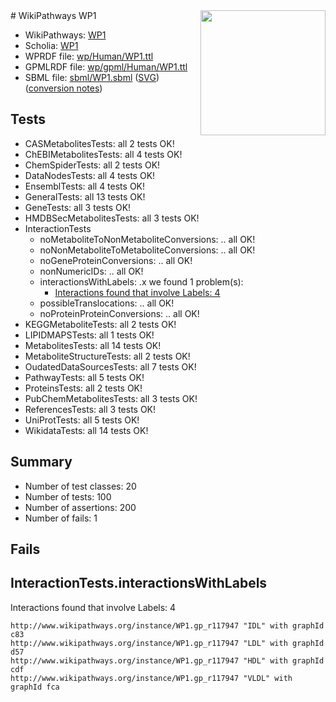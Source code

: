 <img style="float: right; width: 200px" src="../logo.png" />
# WikiPathways WP1

* WikiPathways: [WP1](https://identifiers.org/wikipathways:WP1)
* Scholia: [WP1](https://scholia.toolforge.org/wikipathways/WP1)
* WPRDF file: [wp/Human/WP1.ttl](../wp/Human/WP1.ttl)
* GPMLRDF file: [wp/gpml/Human/WP1.ttl](../wp/gpml/Human/WP1.ttl)
* SBML file: [sbml/WP1.sbml](../sbml/WP1.sbml) ([SVG](../sbml/WP1.svg)) ([conversion notes](../sbml/WP1.txt))

## Tests
* CASMetabolitesTests: all 2 tests OK!
* ChEBIMetabolitesTests: all 4 tests OK!
* ChemSpiderTests: all 2 tests OK!
* DataNodesTests: all 4 tests OK!
* EnsemblTests: all 4 tests OK!
* GeneralTests: all 13 tests OK!
* GeneTests: all 3 tests OK!
* HMDBSecMetabolitesTests: all 3 tests OK!
* InteractionTests
    * noMetaboliteToNonMetaboliteConversions: .. all OK!
    * noNonMetaboliteToMetaboliteConversions: .. all OK!
    * noGeneProteinConversions: .. all OK!
    * nonNumericIDs: .. all OK!
    * interactionsWithLabels: .x we found 1 problem(s):
        * [Interactions found that involve Labels: 4](#630d267b)
    * possibleTranslocations: .. all OK!
    * noProteinProteinConversions: .. all OK!
* KEGGMetaboliteTests: all 2 tests OK!
* LIPIDMAPSTests: all 1 tests OK!
* MetabolitesTests: all 14 tests OK!
* MetaboliteStructureTests: all 2 tests OK!
* OudatedDataSourcesTests: all 7 tests OK!
* PathwayTests: all 5 tests OK!
* ProteinsTests: all 2 tests OK!
* PubChemMetabolitesTests: all 3 tests OK!
* ReferencesTests: all 3 tests OK!
* UniProtTests: all 5 tests OK!
* WikidataTests: all 14 tests OK!


## Summary

* Number of test classes: 20
* Number of tests: 100
* Number of assertions: 200
* Number of fails: 1

## Fails

<a name="630d267b" />

## InteractionTests.interactionsWithLabels

Interactions found that involve Labels: 4
```
http://www.wikipathways.org/instance/WP1.gp_r117947 "IDL" with graphId c83
http://www.wikipathways.org/instance/WP1.gp_r117947 "LDL" with graphId d57
http://www.wikipathways.org/instance/WP1.gp_r117947 "HDL" with graphId cdf
http://www.wikipathways.org/instance/WP1.gp_r117947 "VLDL" with graphId fca
```

